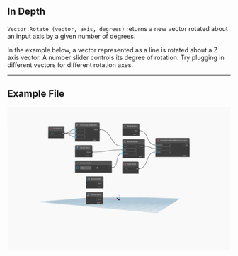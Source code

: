 ## In Depth
`Vector.Rotate (vector, axis, degrees)` returns a new vector rotated about an input axis by a given number of degrees. 

In the example below, a vector represented as a line is rotated about a Z axis vector. A number slider controls its degree of rotation. Try plugging in different vectors for different rotation axes.
___
## Example File

![Vector.Rotate](./Autodesk.DesignScript.Geometry.Vector.Rotate(vector,%20axis,%20degrees)_img.jpg)